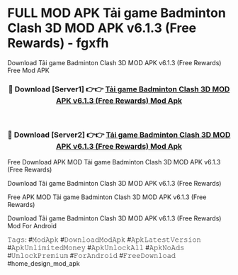 # FULL MOD APK Tải game Badminton Clash 3D MOD APK v6.1.3 (Free Rewards) - fgxfh
Download Tải game Badminton Clash 3D MOD APK v6.1.3 (Free Rewards) Free Mod APK

<div align="center">
<h3>🔴 Download [Server1] 👉👉 <a href="https://apk-comot.site?title=Tải_game_Badminton_Clash_3D_MOD_APK_v6.1.3_(Free_Rewards)">Tải game Badminton Clash 3D MOD APK v6.1.3 (Free Rewards) Mod Apk</a></h3><br>

<h3>🔴 Download [Server2] 👉👉 <a href="https://apk-comot.site?title=Tải_game_Badminton_Clash_3D_MOD_APK_v6.1.3_(Free_Rewards)">Tải game Badminton Clash 3D MOD APK v6.1.3 (Free Rewards) Mod Apk</a></h3>
</div>


Free Download APK MOD Tải game Badminton Clash 3D MOD APK v6.1.3 (Free Rewards)

Download Tải game Badminton Clash 3D MOD APK v6.1.3 (Free Rewards) 

Free APK MOD Tải game Badminton Clash 3D MOD APK v6.1.3 (Free Rewards) 

Download Tải game Badminton Clash 3D MOD APK v6.1.3 (Free Rewards) Mod For Android

𝚃𝚊𝚐𝚜: #𝙼𝚘𝚍𝙰𝚙𝚔 #𝙳𝚘𝚠𝚗𝚕𝚘𝚊𝚍𝙼𝚘𝚍𝙰𝚙𝚔 #𝙰𝚙𝚔𝙻𝚊𝚝𝚎𝚜𝚝𝚅𝚎𝚛𝚜𝚒𝚘𝚗 #𝙰𝚙𝚔𝚄𝚗𝚕𝚒𝚖𝚒𝚝𝚎𝚍𝙼𝚘𝚗𝚎𝚢 #𝙰𝚙𝚔𝚄𝚗𝚕𝚘𝚌𝚔𝙰𝚕𝚕 #𝙰𝚙𝚔𝙽𝚘𝙰𝚍𝚜 #𝚄𝚗𝚕𝚘𝚌𝚔𝙿𝚛𝚎𝚖𝚒𝚞𝚖 #𝙵𝚘𝚛𝙰𝚗𝚍𝚛𝚘𝚒𝚍 #𝙵𝚛𝚎𝚎𝙳𝚘𝚠𝚗𝚕𝚘𝚊𝚍 #home_design_mod_apk